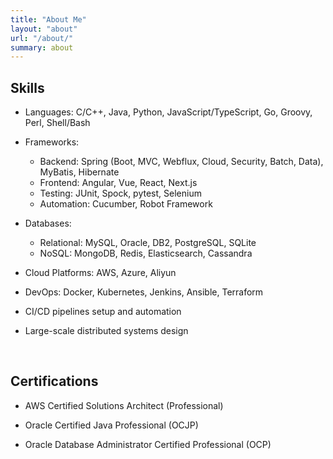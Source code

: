 ```yaml
---
title: "About Me"
layout: "about"
url: "/about/"
summary: about
---
```


## Skills

- Languages: C/C++, Java, Python, JavaScript/TypeScript, Go, Groovy, Perl, Shell/Bash

- Frameworks: 

  - Backend: Spring (Boot, MVC, Webflux, Cloud, Security, Batch, Data), MyBatis, Hibernate
  - Frontend: Angular, Vue, React, Next.js
  - Testing: JUnit, Spock, pytest, Selenium
  - Automation: Cucumber, Robot Framework

- Databases:

  - Relational: MySQL, Oracle, DB2, PostgreSQL, SQLite
  - NoSQL: MongoDB, Redis, Elasticsearch, Cassandra

- Cloud Platforms: AWS, Azure, Aliyun

- DevOps: Docker, Kubernetes, Jenkins, Ansible, Terraform

- CI/CD pipelines setup and automation

- Large-scale distributed systems design

<br>

## Certifications

- AWS Certified Solutions Architect (Professional) 

- Oracle Certified Java Professional (OCJP) 

- Oracle Database Administrator Certified Professional (OCP) 
